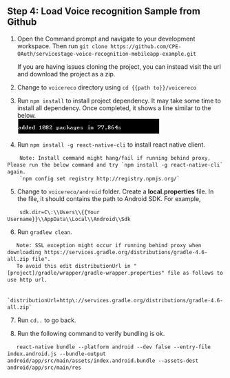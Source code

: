## Step 4:  Load Voice recognition Sample from Github

1.	Open the Command prompt and navigate to your development workspace. Then run `git clone https://github.com/CPE-OAuth/servicestage-voice-recognition-mobileapp-example.git`  

    If you are having issues cloning the project, you can instead visit the url and download the project as a zip.

2.	Change to `voicereco` directory using `cd {{path to}}/voicereco`

3.	Run `npm install` to install project dependency.  It may take some time to install all dependency.  Once completed, it shows a line similar to the below.  
![compile1.png](./imgs/compile1.png)  

4.	Run `npm install -g react-native-cli` to install react native client.
```
    Note: Install command might hang/fail if running behind proxy, Please run the below command and try `npm install -g react-native-cli` again.
    `npm config set registry http://registry.npmjs.org/`
``` 

5.  Change to `voicereco/android` folder.  Create a **local.properties** file.  In the file, it should contains the path to Android SDK.  For example,

```
    sdk.dir=C\:\\Users\\{{Your Username}}\\AppData\\Local\\Android\\Sdk
```

6.  Run `gradlew clean`.    
```
   Note: SSL exception might occur if running behind proxy when downloading https://services.gradle.org/distributions/gradle-4.6-all.zip file".	 
   To avoid this edit distributionUrl in "[project]/gradle/wrapper/gradle-wrapper.properties" file as follows to use http url.

      `distributionUrl=http\://services.gradle.org/distributions/gradle-4.6-all.zip`
```

7.  Run `cd..` to go back.    

8.  Run the following command to verify bundling is ok.   

```
   react-native bundle --platform android --dev false --entry-file index.android.js --bundle-output android/app/src/main/assets/index.android.bundle --assets-dest android/app/src/main/res
```


  
  
